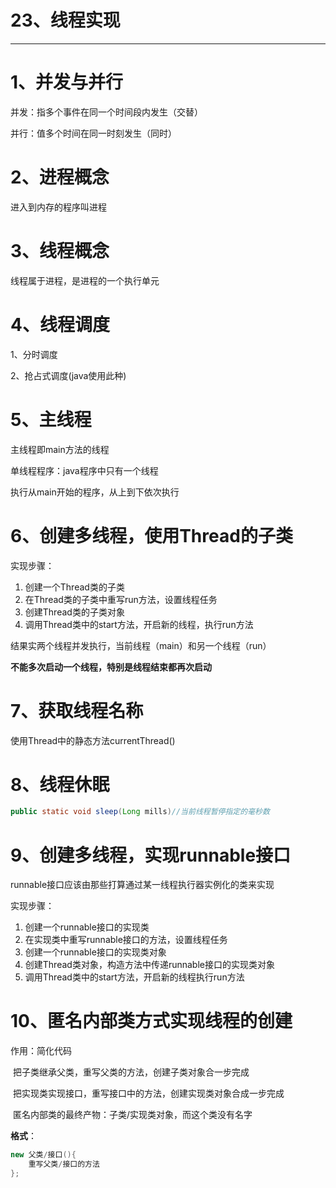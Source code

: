 # 23、线程实现

------



# 1、并发与并行

并发：指多个事件在同一个时间段内发生（交替）

并行：值多个时间在同一时刻发生（同时）

# 2、进程概念

进入到内存的程序叫进程

# 3、线程概念

线程属于进程，是进程的一个执行单元

# 4、线程调度

1、分时调度

2、抢占式调度(java使用此种)

# 5、主线程

主线程即main方法的线程

单线程程序：java程序中只有一个线程

执行从main开始的程序，从上到下依次执行

# 6、创建多线程，使用Thread的子类

实现步骤：

1. 创建一个Thread类的子类
2. 在Thread类的子类中重写run方法，设置线程任务
3. 创建Thread类的子类对象
4. 调用Thread类中的start方法，开启新的线程，执行run方法

结果实两个线程并发执行，当前线程（main）和另一个线程（run）

**不能多次启动一个线程，特别是线程结束都再次启动**

# 7、获取线程名称

使用Thread中的静态方法currentThread()

# 8、线程休眠

```java
public static void sleep(Long mills)//当前线程暂停指定的毫秒数
```

# 9、创建多线程，实现runnable接口

runnable接口应该由那些打算通过某一线程执行器实例化的类来实现

实现步骤：

1. 创建一个runnable接口的实现类
2. 在实现类中重写runnable接口的方法，设置线程任务
3. 创建一个runnable接口的实现类对象
4. 创建Thread类对象，构造方法中传递runnable接口的实现类对象
5. 调用Thread类中的start方法，开启新的线程执行run方法

# 10、匿名内部类方式实现线程的创建

作用：简化代码

​		把子类继承父类，重写父类的方法，创建子类对象合一步完成

​		把实现类实现接口，重写接口中的方法，创建实现类对象合成一步完成

​		匿名内部类的最终产物：子类/实现类对象，而这个类没有名字

**格式**：

```java
new 父类/接口(){
	重写父类/接口的方法
};
```

